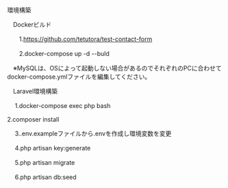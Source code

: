 環境構築

　Dockerビルド
 
　　1.https://github.com/tetutora/test-contact-form
  
　　2.docker-compose up -d --buld
  
　※MySQLは、OSによって起動しない場合があるのでそれぞれのPCに合わせてdocker-compose.ymlファイルを編集してください。


　Laravel環境構築

　 1.docker-compose exec php bash

   2.composer install
  
　 3..env.exampleファイルから.envを作成し環境変数を変更
  
　 4.php artisan key:generate
  
　 5.php artisan migrate
  
　 6.php artisan db:seed

